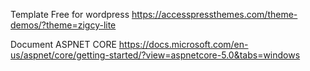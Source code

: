 Template Free for wordpress
https://accesspressthemes.com/theme-demos/?theme=zigcy-lite

Document ASPNET CORE
https://docs.microsoft.com/en-us/aspnet/core/getting-started/?view=aspnetcore-5.0&tabs=windows

<!---
ntthuan1998z/ntthuan1998z is a ✨ special ✨ repository because its `README.md` (this file) appears on your GitHub profile.
You can click the Preview link to take a look at your changes.
--->

